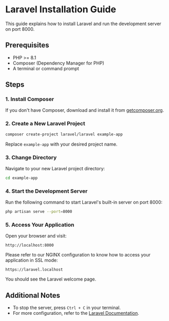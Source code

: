 # Laravel Installation Guide

This guide explains how to install Laravel and run the development server on port 8000.

## Prerequisites

- PHP >= 8.1
- Composer (Dependency Manager for PHP)
- A terminal or command prompt

## Steps

### 1. Install Composer

If you don't have Composer, download and install it from [getcomposer.org](https://getcomposer.org/).

### 2. Create a New Laravel Project

```bash
composer create-project laravel/laravel example-app
```

Replace `example-app` with your desired project name.

### 3. Change Directory

Navigate to your new Laravel project directory:

```bash
cd example-app
```

### 4. Start the Development Server

Run the following command to start Laravel's built-in server on port 8000:

```bash
php artisan serve --port=8000
```

### 5. Access Your Application

Open your browser and visit:

```
http://localhost:8000
```

Please refer to our NGINX configuration to know how to access your application in SSL mode:

```
https://laravel.localhost
```

You should see the Laravel welcome page.

## Additional Notes

- To stop the server, press `Ctrl + C` in your terminal.
- For more configuration, refer to the [Laravel Documentation](https://laravel.com).
